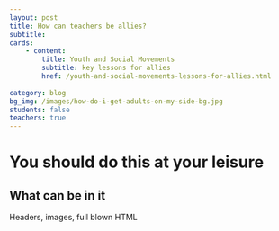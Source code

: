 ```yaml
---
layout: post
title: How can teachers be allies?
subtitle: 
cards:
    - content:
        title: Youth and Social Movements
        subtitle: key lessons for allies
        href: /youth-and-social-movements-lessons-for-allies.html
        
category: blog
bg_img: /images/how-do-i-get-adults-on-my-side-bg.jpg
students: false
teachers: true
---
```


You should do this at your leisure
==================================

## What can be in it

Headers, images, full blown HTML

